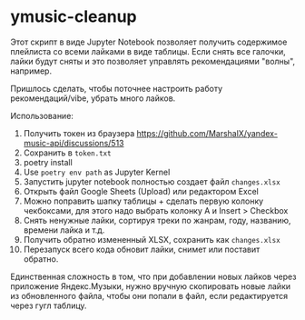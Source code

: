 # ymusic-cleanup

Этот скрипт в виде Jupyter Notebook позволяет получить содержимое плейлиста со всеми лайками в виде таблицы. Если снять все галочки, лайки будут сняты и это позволяет управлять рекомендациями "волны", например.

Пришлось сделать, чтобы поточнее настроить работу рекомендаций/vibe, убрать много лайков.

Использование:
 1. Получить токен из браузера https://github.com/MarshalX/yandex-music-api/discussions/513
 2. Сохранить в `token.txt`
 3. poetry install
 4. Use `poetry env path` as Jupyter Kernel
 5. Запустить jupyter notebook полностью создает файл `changes.xlsx`
 6. Открыть файл Google Sheets (Upload) или редактором Excel
 6. Можно поправить шапку таблицы + сделать первую колонку чекбоксами, для этого надо выбрать колонку A и Insert > Checkbox
 7. Снять ненужные лайки, сортируя треки по жанрам, году, названию, времени лайка и т.д.
 8. Получить обратно измененный XLSX, сохранить как `changes.xlsx`
 9. Перезапуск всего кода обновит лайки, снимет или поставит обратно.

Единственная сложность в том, что при добавлении новых лайков через приложение Яндекс.Музыки, нужно вручную скопировать новые лайки из обновленного файла, чтобы они попали в файл, если редактируется через гугл таблицу. 